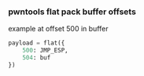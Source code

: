 ### pwntools flat pack buffer offsets
example at offset 500 in buffer
```python
payload = flat({
    500: JMP_ESP,
    504: buf
})
```


